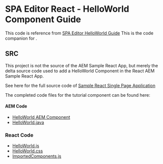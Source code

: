 # SPA Editor React - HelloWorld Component Guide

This code is reference from [SPA Editor HelloWorld Guide](https://github.com/pawan-mittal/aem-core/tree/feature/aem-spa-guide-part2/samplereactapp)
This is the code companion for .

## SRC

This project is not the source of the AEM Sample React App, but merely the delta source code used to add a HelloWorld Component in the React AEM Sample React App.

See here for the full source code of [Sample React Single Page Application](https://github.com/pawan-mittal/aem-core/tree/feature/aem-spa-guide-part2)

The completed code files for the tutorial component can be found here:

#### AEM Code

* [HelloWorld AEM Component](./src/content/helloworld)
* [HelloWorld.java](./src/bundles/commons/HelloWorld.java)

### React Code

* [HelloWorld.js](./src/react-app/components/HelloWorld.js)
* [HelloWorld.css](./src/react-app/components/HelloWorld.css)
* [ImportedComponents.js](./src/react-app/ImportComponents.js)
